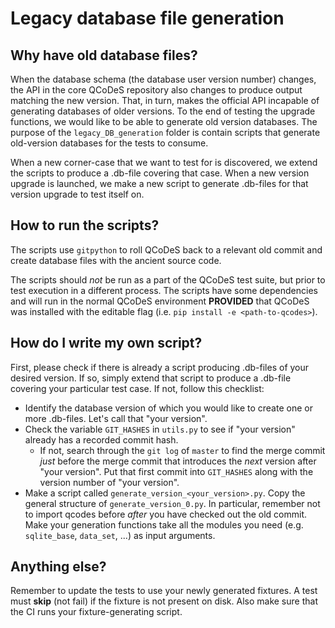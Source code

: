# Legacy database file generation

## Why have old database files?

When the database schema (the database user version number) changes, the API in the core QCoDeS repository also changes to produce output matching the new version. That, in turn, makes the official API incapable of generating databases of older versions. To the end of testing the upgrade functions, we would like to be able to generate old version databases. The purpose of the `legacy_DB_generation` folder is contain scripts that generate old-version databases for the tests to consume.

When a new corner-case that we want to test for is discovered, we extend the scripts to produce a .db-file covering that case. When a new version upgrade is launched, we make a new script to generate .db-files for that version upgrade to test itself on.

## How to run the scripts?

The scripts use `gitpython` to roll QCoDeS back to a relevant old commit and create database files with the ancient source code.

The scripts should *not* be run as a part of the QCoDeS test suite, but prior to test execution in a different process. The scripts have some dependencies and will run in the normal QCoDeS environment **PROVIDED** that QCoDeS was installed with the editable flag (i.e. `pip install -e <path-to-qcodes>`).

## How do I write my own script?

First, please check if there is already a script producing .db-files of your desired version. If so, simply extend that script to produce a .db-file covering your particular test case. If not, follow this checklist:

 * Identify the database version of which you would like to create one or more .db-files. Let's call that "your version".
 * Check the variable `GIT_HASHES` in `utils.py` to see if "your version" already has a recorded commit hash.
   * If not, search through the `git log` of `master` to find the merge commit *just* before the merge commit that introduces the *next* version after "your version". Put that first commit into `GIT_HASHES` along with the version number of "your version".
 * Make a script called `generate_version_<your_version>.py`. Copy the general structure of `generate_version_0.py`. In particular, remember not to import qcodes before *after* you have checked out the old commit. Make your generation functions take all the modules you need (e.g. `sqlite_base`, `data_set`, ...) as input arguments.

 ## Anything else?

 Remember to update the tests to use your newly generated fixtures. A test must **skip** (not fail) if the fixture is not present on disk. Also make sure that the CI runs your fixture-generating script.

